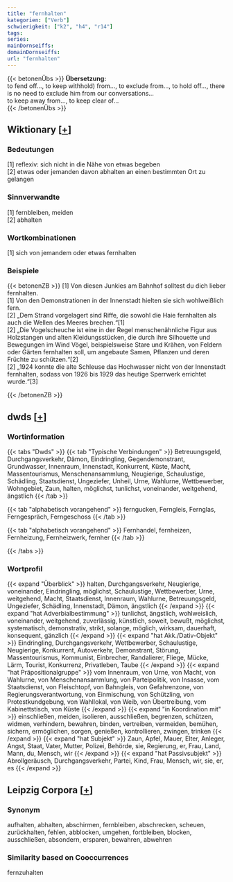 ```yaml
---
title: "fernhalten"
kategorien: ["Verb"]
schwierigkeit: ["k2", "h4", "r14"]
tags:
series:
mainDornseiffs:
domainDornseiffs:
url: "fernhalten"
---
```


{{< betonenÜbs >}}
**Übersetzung:**  
to fend off..., to keep withhold) from..., to exclude from..., to hold off..., there is no need to exclude him from our conversations...  
to keep away from..., to keep clear of...  
{{< /betonenÜbs >}}

## Wiktionary [[+](https://de.wiktionary.org/wiki/fernhalten)]

### Bedeutungen
[1] reflexiv: sich nicht in die Nähe von etwas begeben  
[2] etwas oder jemanden davon abhalten an einen bestimmten Ort zu gelangen  

### Sinnverwandte
[1] fernbleiben, meiden  
[2] abhalten  

### Wortkombinationen
[1] sich von jemandem oder etwas fernhalten  

### Beispiele
{{< betonenZB >}}
[1] Von diesen Junkies am Bahnhof solltest du dich lieber fernhalten.  
[1] Von den Demonstrationen in der Innenstadt hielten sie sich wohlweißlich fern.  
[2] „Dem Strand vorgelagert sind Riffe, die sowohl die Haie fernhalten als auch die Wellen des Meeres brechen.“[1]  
[2] „Die Vogelscheuche ist eine in der Regel menschenähnliche Figur aus Holzstangen und alten Kleidungsstücken, die durch ihre Silhouette und Bewegungen im Wind Vögel, beispielsweise Stare und Krähen, von Feldern oder Gärten fernhalten soll, um angebaute Samen, Pflanzen und deren Früchte zu schützen.“[2]  
[2] „1924 konnte die alte Schleuse das Hochwasser nicht von der Innenstadt fernhalten, sodass von 1926 bis 1929 das heutige Sperrwerk errichtet wurde.“[3]  

{{< /betonenZB >}}


## dwds [[+](https://www.dwds.de/wb/fernhalten)]

### Wortinformation
{{< tabs "Dwds" >}}
{{< tab "Typische Verbindungen" >}}
Betreuungsgeld, Durchgangsverkehr, Dämon, Eindringling, Gegendemonstrant, Grundwasser, Innenraum, Innenstadt, Konkurrent, Küste, Macht, Massentourismus, Menschenansammlung, Neugierige, Schaulustige, Schädling, Staatsdienst, Ungeziefer, Unheil, Urne, Wahlurne, Wettbewerber, Wohngebiet, Zaun, halten, möglichst, tunlichst, voneinander, weitgehend, ängstlich
{{< /tab >}}

{{< tab "alphabetisch vorangehend" >}}
ferngucken, Ferngleis, Fernglas, Ferngespräch, Ferngeschoss
{{< /tab >}}

{{< tab "alphabetisch vorangehend" >}}
Fernhandel, fernheizen, Fernheizung, Fernheizwerk, fernher
{{< /tab >}}

{{< /tabs >}}

### Wortprofil
{{< expand "Überblick" >}} halten, Durchgangsverkehr, Neugierige, voneinander, Eindringling, möglichst, Schaulustige, Wettbewerber, Urne, weitgehend, Macht, Staatsdienst, Innenraum, Wahlurne, Betreuungsgeld, Ungeziefer, Schädling, Innenstadt, Dämon, ängstlich {{< /expand >}}
{{< expand "hat Adverbialbestimmung" >}} tunlichst, ängstlich, wohlweislich, voneinander, weitgehend, zuverlässig, künstlich, soweit, bewußt, möglichst, systematisch, demonstrativ, strikt, solange, möglich, wirksam, dauerhaft, konsequent, gänzlich {{< /expand >}}
{{< expand "hat Akk./Dativ-Objekt" >}} Eindringling, Durchgangsverkehr, Wettbewerber, Schaulustige, Neugierige, Konkurrent, Autoverkehr, Demonstrant, Störung, Massentourismus, Kommunist, Einbrecher, Randalierer, Fliege, Mücke, Lärm, Tourist, Konkurrenz, Privatleben, Taube {{< /expand >}}
{{< expand "hat Präpositionalgruppe" >}} vom Innenraum, von Urne, von Macht, von Wahlurne, von Menschenansammlung, von Parteipolitik, von Insasse, vom Staatsdienst, von Fleischtopf, von Bahngleis, von Gefahrenzone, von Regierungsverantwortung, von Einmischung, von Schützling, von Protestkundgebung, von Wahllokal, von Weib, von Übertreibung, vom Kabinettstisch, von Küste {{< /expand >}}
{{< expand "in Koordination mit" >}} einschließen, meiden, isolieren, ausschließen, begrenzen, schützen, widmen, verhindern, bewahren, binden, vertreiben, vermeiden, bemühen, sichern, ermöglichen, sorgen, genießen, kontrollieren, zwingen, trinken {{< /expand >}}
{{< expand "hat Subjekt" >}} Zaun, Apfel, Mauer, Elter, Anleger, Angst, Staat, Vater, Mutter, Polizei, Behörde, sie, Regierung, er, Frau, Land, Mann, du, Mensch, wir {{< /expand >}}
{{< expand "hat Passivsubjekt" >}} Abrollgeräusch, Durchgangsverkehr, Partei, Kind, Frau, Mensch, wir, sie, er, es {{< /expand >}}

## Leipzig Corpora [[+](https://corpora.uni-leipzig.de/en/res?word=fernhalten&corpusId=deu_newscrawl-public_2018)]


### Synonym
aufhalten, abhalten, abschirmen, fernbleiben, abschrecken, scheuen, zurückhalten, fehlen, abblocken, umgehen, fortbleiben, blocken, ausschließen, absondern, ersparen, bewahren, abwehren


### Similarity based on Cooccurrences
fernzuhalten

